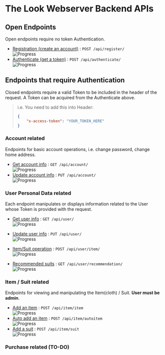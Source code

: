 # The Look Webserver Backend APIs

## Open Endpoints

Open endpoints require no token Authentication.

* [Registration (create an account)](register.md) : `POST /api/register/`
    <br>![Progress](http://progressed.io/bar/70)
* [Authenticate (get a token)](authenticate.md) : `POST /api/authenticate/`
    <br>![Progress](http://progressed.io/bar/100)

## Endpoints that require Authentication

Closed endpoints require a valid Token to be included in the header of the
request. A Token can be acquired from the Authenticate above.

> i.e. You need to add this into Header: 
> ```json
> {
>     "x-access-token": "YOUR_TOKEN_HERE"
> }
> ```

### Account related

Endpoints for basic account operations, i.e. change password, change home address.

* [Get account info](account/get_account.md) : `GET /api/account/` 
    <br>![Progress](http://progressed.io/bar/0)
* [Update account info](account/update_account.md) : `PUT /api/account/` 
    <br>![Progress](http://progressed.io/bar/0)

### User Personal Data related

Each endpoint manipulates or displays information related to the User whose
Token is provided with the request.

* [Get user info](user/get_user.md) : `GET /api/user/`
    <br>![Progress](http://progressed.io/bar/0)
* [Update user info](user/update_user.md) : `PUT /api/user/`
    <br>![Progress](http://progressed.io/bar/0)


* [Item/Suit operation](user/item.md) : `POST /api/user/item/`
    <br>![Progress](http://progressed.io/bar/0)
* [Recommended suits](user/recommendation.md) : `GET /api/user/recommendation/`
    <br>![Progress](http://progressed.io/bar/0)



### Item / Suit related

Endpoints for viewing and manipulating the Item(cloth) / Suit. **User must be admin**.

* [Add an item](item/item.md) : `POST /api/item/item`
    <br>![Progress](http://progressed.io/bar/0)
* [Auto add an item](item/auto_item.md) : `POST /api/item/autoitem`
    <br>![Progress](http://progressed.io/bar/0)
* [Add a suit](item/suit.md) : `POST /api/item/suit`
    <br>![Progress](http://progressed.io/bar/0)

### Purchase related (TO-DO)

